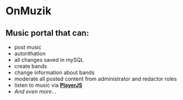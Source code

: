 <h1>OnMuzik</h1>
</hr>
  <h2>Music portal that can:</h2>
<ul>
  <li>post music</li>
  <li>autorithation</li>
  <li>all changes saved in mySQL</li>
  <li>create bands</li>
  <li>change information about bands</li>
  <li>moderate all posted content from administrator and redactor roles</li>
  <li>listen to music via <a href="https://playerjs.com/"><strong>PlayerJS</strong></a></li>
  <li><em>And even more...</em></li>
</ul>
